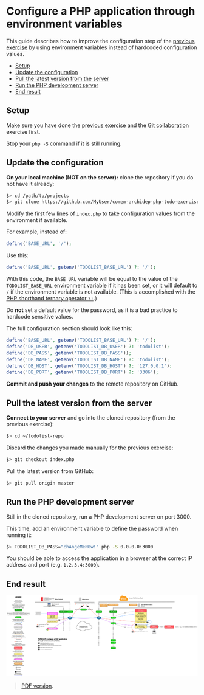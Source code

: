 # Configure a PHP application through environment variables

This guide describes how to improve the configuration step of the [previous
exercise](git-clone-deployment.md) by using environment variables instead of
hardcoded configuration values.

<!-- START doctoc generated TOC please keep comment here to allow auto update -->
<!-- DON'T EDIT THIS SECTION, INSTEAD RE-RUN doctoc TO UPDATE -->


- [Setup](#setup)
- [Update the configuration](#update-the-configuration)
- [Pull the latest version from the server](#pull-the-latest-version-from-the-server)
- [Run the PHP development server](#run-the-php-development-server)
- [End result](#end-result)

<!-- END doctoc generated TOC please keep comment here to allow auto update -->




## Setup

Make sure you have done the [previous exercise](git-clone-deployment.md) and the
[Git
collaboration](https://github.com/MediaComem/comem-archidep-php-todo-exercise)
exercise first.

Stop your `php -S` command if it is still running.





## Update the configuration

**On your local machine (NOT on the server):** clone the repository if you do
not have it already:

```bash
$> cd /path/to/projects
$> git clone https://github.com/MyUser/comem-archidep-php-todo-exercise.git
```

Modify the first few lines of `index.php` to take configuration values from the
environment if available.

For example, instead of:

```php
define('BASE_URL', '/');
```

Use this:

```php
define('BASE_URL', getenv('TODOLIST_BASE_URL') ?: '/');
```

With this code, the `BASE_URL` variable will be equal to the value of the
`TODOLIST_BASE_URL` environment variable if it has been set, or it will default
to `/` if the environment variable is not available. (This is accomplished with
the [PHP shorthand ternary operator `?:`](php-shorthand-comparisons).)

Do **not** set a default value for the password, as it is a bad practice to
hardcode sensitive values.

The full configuration section should look like this:

```php
define('BASE_URL', getenv('TODOLIST_BASE_URL') ?: '/');
define('DB_USER', getenv('TODOLIST_DB_USER') ?: 'todolist');
define('DB_PASS', getenv('TODOLIST_DB_PASS'));
define('DB_NAME', getenv('TODOLIST_DB_NAME') ?: 'todolist');
define('DB_HOST', getenv('TODOLIST_DB_HOST') ?: '127.0.0.1');
define('DB_PORT', getenv('TODOLIST_DB_PORT') ?: '3306');
```

**Commit and push your changes** to the remote repository on GitHub.





## Pull the latest version from the server

**Connect to your server** and go into the cloned repository (from the previous exercise):

```bash
$> cd ~/todolist-repo
```

Discard the changes you made manually for the previous exercise:

```bash
$> git checkout index.php
```

Pull the latest version from GitHub:

```bash
$> git pull origin master
```




## Run the PHP development server

Still in the cloned repository, run a PHP development server on port 3000.

This time, add an environment variable to define the password when running it:

```bash
$> TODOLIST_DB_PASS="chAngeMeN0w!" php -S 0.0.0.0:3000
```

You should be able to access the application in a browser at the correct IP
address and port (e.g. `1.2.3.4:3000`).





## End result

![Diagram](config-through-environment.png)

> [PDF version](config-through-environment.pdf).





[cyberduck]: https://cyberduck.io
[php-shorthand-comparisons]: https://stitcher.io/blog/shorthand-comparisons-in-php
[php-todolist]: https://github.com/MediaComem/comem-archidep-php-todo-exercise

